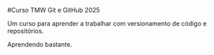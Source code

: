 \#Curso TMW Git e GitHub 2025



Um curso para aprender a trabalhar com versionamento de código e repositórios.



Aprendendo bastante.

